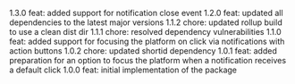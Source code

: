 1.3.0
feat: added support for notification close event
1.2.0
feat: updated all dependencies to the latest major versions
1.1.2
chore: updated rollup build to use a clean dist dir
1.1.1
chore: resolved dependency vulnerabilities
1.1.0
feat: added support for focusing the platform on click via notifications with action buttons
1.0.2
chore: updated shortid dependency
1.0.1
feat: added preparation for an option to focus the platform when a notification receives a default click
1.0.0
feat: initial implementation of the package